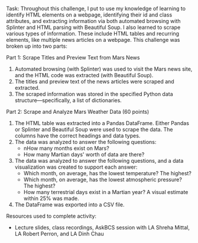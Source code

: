 Task: Throughout this challenge, I put to use my knowledge of learning to identify HTML elements on a webpage, identifying their id and class attributes, and extracting information via both automated browsing with Splinter and HTML parsing with Beautiful Soup. I also learned to scrape various types of information. These include HTML tables and recurring elements, like multiple news articles on a webpage. This challenge was broken up into two parts:

Part 1: Scrape Titles and Preview Text from Mars News
  1. Automated browsing (with Splinter) was used to visit the Mars news site, and the HTML code was extracted (with Beautiful Soup).
  2. The titles and preview text of the news articles were scraped and extracted. 
  3. The scraped information was stored in the specified Python data structure—specifically, a list of dictionaries.

Part 2: Scrape and Analyze Mars Weather Data (60 points)
  1. The HTML table was extracted into a Pandas DataFrame. Either Pandas or Splinter and Beautiful Soup were used to scrape the data. The columns have the correct headings and data types. 
  2. The data was analyzed to answer the following questions: 
       - nHow many months exist on Mars? 
       - How many Martian days' worth of data are there? 
  3. The data was analyzed to answer the following questions, and a data visualization was created to support each answer: 
       - Which month, on average, has the lowest temperature? The highest? 
       - Which month, on average, has the lowest atmospheric pressure? The highest? 
       - How many terrestrial days exist in a Martian year? A visual estimate within 25% was made. 
  4. The DataFrame was exported into a CSV file.

Resources used to complete activity:
  - Lecture slides, class recordings, AskBCS session with LA Shreha Mittal, LA Robert Perron, and LA Dinh Chau
